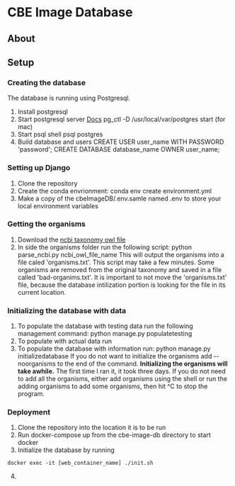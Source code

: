 # CBE Image Database
## About

## Setup
### Creating the database
The database is running using Postgresql.
1. Install postgresql
2. Start postgresql server [Docs](https://www.postgresql.org/docs/8.1/postmaster-start.html)
    pg_ctl -D /usr/local/var/postgres start (for mac)
3. Start psql shell
    psql postgres
4. Build database and users
   CREATE USER user_name WITH PASSWORD 'password';
   CREATE DATABASE database_name OWNER user_name;


### Setting up Django

1. Clone the repository
2. Create the conda envrionment:
    conda env create environment.yml
3. Make a copy of the cbeImageDB/.env.samle named .env to store your local environment variables
   
### Getting the organisms
1. Download the [ncbi taxonomy owl file](http://www.obofoundry.org/ontology/ncbitaxon.html)
2. In side the organisms folder run the following script:
    python parse_ncbi.py ncbi\_owl\_file\_name
This will output the organisms into a file caled 'organisms.txt'. 
This script may take a few minutes. Some organisms are removed 
from the original taxonomy and saved in a file called 'bad-organims.txt'. 
It is important to not move the 'organisms.txt' file, because the 
database intilization portion is looking for the file in its
current location.


### Initializing the database with data
1. To populate the database with testing data run the following 
management command:
    python manage.py populatetesting
2. To populate with actual data run
1. To populate the database with information run:
    python manage.py initializedatabase
If you do not want to initialize the organisms add --noorganisms 
to the end of the command. **Initializing the organisms will 
take awhile.** The first time I ran it, it took three days.
If you do not need to add all the organisms, either add 
organisms using the shell or run the adding organisms to add
some organisms, then hit ^C to stop the program.

### Deployment
1. Clone the repository into the location it is to be run
2. Run docker-compose up from the cbe-image-db directory to start docker
3. Initialize the database by running
```
docker exec -it [web_container_name] ./init.sh
```
4. 
